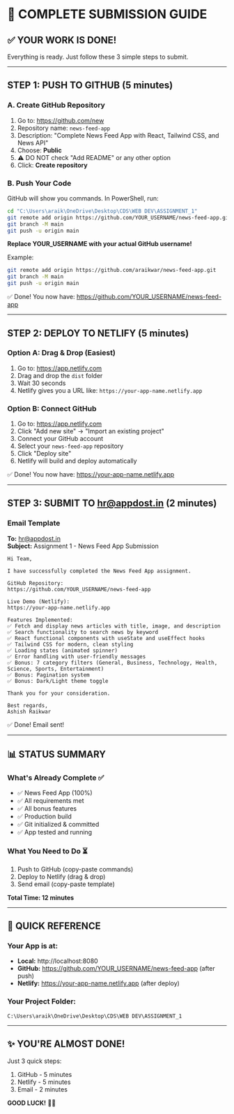 # 🚀 COMPLETE SUBMISSION GUIDE

## ✅ YOUR WORK IS DONE!
Everything is ready. Just follow these 3 simple steps to submit.

---

## STEP 1: PUSH TO GITHUB (5 minutes)

### A. Create GitHub Repository
1. Go to: https://github.com/new
2. Repository name: `news-feed-app`
3. Description: "Complete News Feed App with React, Tailwind CSS, and News API"
4. Choose: **Public**
5. ⚠️ DO NOT check "Add README" or any other option
6. Click: **Create repository**

### B. Push Your Code
GitHub will show you commands. In PowerShell, run:

```bash
cd "C:\Users\araik\OneDrive\Desktop\CDS\WEB DEV\ASSIGNMENT_1"
git remote add origin https://github.com/YOUR_USERNAME/news-feed-app.git
git branch -M main
git push -u origin main
```

**Replace YOUR_USERNAME with your actual GitHub username!**

Example:
```bash
git remote add origin https://github.com/araikwar/news-feed-app.git
git branch -M main
git push -u origin main
```

✅ Done! You now have: https://github.com/YOUR_USERNAME/news-feed-app

---

## STEP 2: DEPLOY TO NETLIFY (5 minutes)

### Option A: Drag & Drop (Easiest)
1. Go to: https://app.netlify.com
2. Drag and drop the `dist` folder
3. Wait 30 seconds
4. Netlify gives you a URL like: `https://your-app-name.netlify.app`

### Option B: Connect GitHub
1. Go to: https://app.netlify.com
2. Click "Add new site" → "Import an existing project"
3. Connect your GitHub account
4. Select your `news-feed-app` repository
5. Click "Deploy site"
6. Netlify will build and deploy automatically

✅ Done! You now have: https://your-app-name.netlify.app

---

## STEP 3: SUBMIT TO hr@appdost.in (2 minutes)

### Email Template

**To:** hr@appdost.in  
**Subject:** Assignment 1 - News Feed App Submission

```
Hi Team,

I have successfully completed the News Feed App assignment.

GitHub Repository:
https://github.com/YOUR_USERNAME/news-feed-app

Live Demo (Netlify):
https://your-app-name.netlify.app

Features Implemented:
✅ Fetch and display news articles with title, image, and description
✅ Search functionality to search news by keyword
✅ React functional components with useState and useEffect hooks
✅ Tailwind CSS for modern, clean styling
✅ Loading states (animated spinner)
✅ Error handling with user-friendly messages
✅ Bonus: 7 category filters (General, Business, Technology, Health, Science, Sports, Entertainment)
✅ Bonus: Pagination system
✅ Bonus: Dark/Light theme toggle

Thank you for your consideration.

Best regards,
Ashish Raikwar
```

✅ Done! Email sent!

---

## 📊 STATUS SUMMARY

### What's Already Complete ✅
- ✅ News Feed App (100%)
- ✅ All requirements met
- ✅ All bonus features
- ✅ Production build
- ✅ Git initialized & committed
- ✅ App tested and running

### What You Need to Do ⏳
1. Push to GitHub (copy-paste commands)
2. Deploy to Netlify (drag & drop)
3. Send email (copy-paste template)

**Total Time: 12 minutes**

---

## 🎯 QUICK REFERENCE

### Your App is at:
- **Local:** http://localhost:8080
- **GitHub:** https://github.com/YOUR_USERNAME/news-feed-app (after push)
- **Netlify:** https://your-app-name.netlify.app (after deploy)

### Your Project Folder:
```
C:\Users\araik\OneDrive\Desktop\CDS\WEB DEV\ASSIGNMENT_1
```

---

## ✨ YOU'RE ALMOST DONE!

Just 3 quick steps:
1. GitHub - 5 minutes
2. Netlify - 5 minutes  
3. Email - 2 minutes

**GOOD LUCK!** 🚀✨

